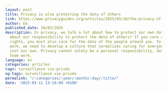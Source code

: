 ```yaml
---
layout: post
title: Privacy is also protecting the data of others
link: https://www.privacyguides.org/articles/2025/03/10/the-privacy-of-others
author: Em
published_date: 10/03/2025
description: In privacy, we talk a lot about how to protect our own data, but what
  about our responsibility to protect the data of others? If you care about privacy
  rights, you must also care for the data of the people around you. To make privacy
  work, we need to develop a culture that normalizes caring for everyone's data, not
  just our own. Privacy cannot solely be a personal responsibility, data privacy is
  team work.
language: en
categories: articles
tags: surveillance vie-privée
og-tags: surveillance vie-privée
permalink: "/:categories/:year/:month/:day/:title/"
date: '2025-03-11 13:19:09 +0100'
---
```

